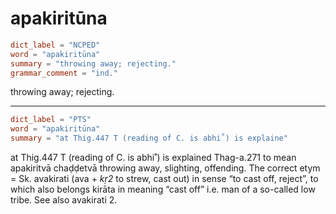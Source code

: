 # apakiritūna

``` toml
dict_label = "NCPED"
word = "apakiritūna"
summary = "throwing away; rejecting."
grammar_comment = "ind."
```

throwing away; rejecting.

--------------------

``` toml
dict_label = "PTS"
word = "apakiritūna"
summary = "at Thig.447 T (reading of C. is abhi˚) is explaine"
```

at Thig.447 T (reading of C. is abhi˚) is explained Thag\-a.271 to mean apakiritvā chaḍḍetvā throwing away, slighting, offending. The correct etym = Sk. avakirati (ava \+ *kṛ2* to strew, cast out) in sense “to cast off, reject”, to which also belongs kirāta in meaning “cast off” i.e. man of a so\-called low tribe. See also avakirati 2.

